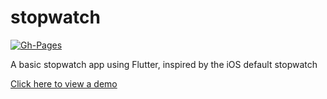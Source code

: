 # stopwatch

[![Gh-Pages](https://github.com/ArAmM7/stopwatch/actions/workflows/main.yml/badge.svg)](https://github.com/ArAmM7/stopwatch/actions/workflows/main.yml)

A basic stopwatch app using Flutter, inspired by the iOS default stopwatch

[Click here to view a demo](https://aramm7.github.io/stopwatch/)
